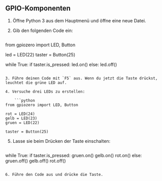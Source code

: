## GPIO-Komponenten

1. Öffne Python 3 aus dem Hauptmenü und öffne eine neue Datei.

2. Gib den folgenden Code ein:
    
    ```python
from gpiozero import LED, Button

led = LED(22)
taster = Button(25)

while True:
    if taster.is_pressed:
        led.on()
    else:
        led.off()
```

3. Führe deinen Code mit `F5` aus. Wenn du jetzt die Taste drückst, leuchtet die grüne LED auf.

4. Versuche drei LEDs zu erstellen:
    
    ```python
from gpiozero import LED, Button

rot = LED(24)
gelb = LED(23)
gruen = LED(22)

taster = Button(25)
```

5. Lasse sie beim Drücken der Taste einschalten:
    
    ```python
while True:
    if taster.is_pressed:
        gruen.on()
        gelb.on()
        rot.on()
    else:
        gruen.off()
        gelb.off()
        rot.off()
```

6. Führe den Code aus und drücke die Taste.